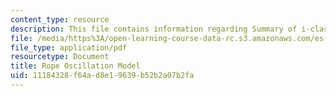 ```yaml
---
content_type: resource
description: This file contains information regarding Summary of i-class derivation.
file: /media/https%3A/open-learning-course-data-rc.s3.amazonaws.com/es-255-physics-of-rock-climbing-spring-2006/11184328f64ad8e19639b52b2a07b2fa_MITES_255S06_rpe_osillmdel.pdf
file_type: application/pdf
resourcetype: Document
title: Rope Oscillation Model
uid: 11184328-f64a-d8e1-9639-b52b2a07b2fa
---
```


